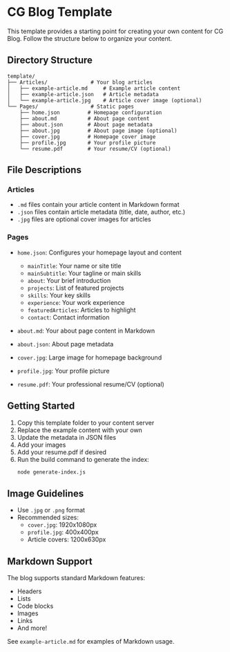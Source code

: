 # CG Blog Template

This template provides a starting point for creating your own content for CG Blog. Follow the structure below to organize your content.

## Directory Structure

```
template/
├── Articles/              # Your blog articles
│   ├── example-article.md     # Example article content
│   ├── example-article.json   # Article metadata
│   └── example-article.jpg    # Article cover image (optional)
└── Pages/                 # Static pages
    ├── home.json         # Homepage configuration
    ├── about.md          # About page content
    ├── about.json        # About page metadata
    ├── about.jpg         # About page image (optional)
    ├── cover.jpg         # Homepage cover image
    ├── profile.jpg       # Your profile picture
    └── resume.pdf        # Your resume/CV (optional)
```

## File Descriptions

### Articles

- `.md` files contain your article content in Markdown format
- `.json` files contain article metadata (title, date, author, etc.)
- `.jpg` files are optional cover images for articles

### Pages

- `home.json`: Configures your homepage layout and content

  - `mainTitle`: Your name or site title
  - `mainSubtitle`: Your tagline or main skills
  - `about`: Your brief introduction
  - `projects`: List of featured projects
  - `skills`: Your key skills
  - `experience`: Your work experience
  - `featuredArticles`: Articles to highlight
  - `contact`: Contact information

- `about.md`: Your about page content in Markdown
- `about.json`: About page metadata
- `cover.jpg`: Large image for homepage background
- `profile.jpg`: Your profile picture
- `resume.pdf`: Your professional resume/CV (optional)

## Getting Started

1. Copy this template folder to your content server
2. Replace the example content with your own
3. Update the metadata in JSON files
4. Add your images
5. Add your resume.pdf if desired
6. Run the build command to generate the index:
   ```bash
   node generate-index.js
   ```

## Image Guidelines

- Use `.jpg` or `.png` format
- Recommended sizes:
  - `cover.jpg`: 1920x1080px
  - `profile.jpg`: 400x400px
  - Article covers: 1200x630px

## Markdown Support

The blog supports standard Markdown features:

- Headers
- Lists
- Code blocks
- Images
- Links
- And more!

See `example-article.md` for examples of Markdown usage.
